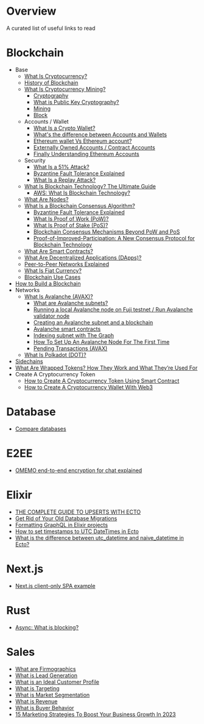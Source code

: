 # Overview

A curated list of useful links to read

# Blockchain 

* Base
  * [What Is Cryptocurrency?](https://academy.binance.com/en/articles/what-is-a-cryptocurrency)
  * [History of Blockchain](https://academy.binance.com/en/articles/history-of-blockchain)
  * [What Is Cryptocurrency Mining?](https://academy.binance.com/en/articles/what-is-cryptocurrency-mining)
    * [Cryptography](https://academy.binance.com/en/glossary/cryptography)
    * [What is Public Key Cryptography?](https://academy.binance.com/en/articles/what-is-public-key-cryptography)
    * [Mining](https://academy.binance.com/en/glossary/mining)
    * [Block](https://academy.binance.com/en/glossary/block)
  * Accounts / Wallet
    * [What Is a Crypto Wallet?](https://academy.binance.com/en/articles/crypto-wallet-types-explained)
    * [What's the difference between Accounts and Wallets](https://ethereum.stackexchange.com/a/213/116053)
    * [Ethereum wallet Vs Ethereum account?](https://ethereum.stackexchange.com/a/69693/116053)
    * [Externally Owned Accounts / Contract Accounts](https://ethereum.stackexchange.com/a/5829/116053)
    * [Finally Understanding Ethereum Accounts](https://dev.to/q9/finally-understanding-ethereum-accounts-1kpe)
  * Security 
    * [What Is a 51% Attack?](https://academy.binance.com/en/articles/what-is-a-51-percent-attack)
    * [Byzantine Fault Tolerance Explained](https://academy.binance.com/en/articles/byzantine-fault-tolerance-explained)
    * [What Is a Replay Attack?](https://academy.binance.com/en/articles/what-is-a-replay-attack)
  * [What Is Blockchain Technology? The Ultimate Guide](https://academy.binance.com/en/articles/what-is-blockchain-technology-a-comprehensive-guide-for-beginners)
    * [AWS: What Is Blockchain Technology?](https://aws.amazon.com/what-is/blockchain/?nc1=h_ls&aws-products-all.sort-by=item.additionalFields.productNameLowercase&aws-products-all.sort-order=asc)
  * [What Are Nodes?](https://academy.binance.com/en/articles/what-are-nodes)
  * [What Is a Blockchain Consensus Algorithm?](https://academy.binance.com/en/articles/what-is-a-blockchain-consensus-algorithm)
    * [Byzantine Fault Tolerance Explained](https://academy.binance.com/en/articles/byzantine-fault-tolerance-explained) 
    * [What Is Proof of Work (PoW)?](https://academy.binance.com/en/articles/proof-of-work-explained)
    * [What Is Proof of Stake (PoS)?](https://academy.binance.com/en/articles/proof-of-stake-explained)
    * [Blockchain Consensus Mechanisms Beyond PoW and PoS](https://www.gemini.com/cryptopedia/blockchain-consensus-mechanism-types-of-algorithm)
    * [Proof-of-Improved-Participation: A New Consensus Protocol for Blockchain
Technology](https://file.techscience.com/ueditor/files/csse/TSP_CSSE-44-3/TSP_CSSE_25516/TSP_CSSE_25516.pdf)
  * [What Are Smart Contracts?](https://academy.binance.com/en/articles/what-are-smart-contracts)
  * [What Are Decentralized Applications (DApps)?](https://academy.binance.com/en/articles/what-are-decentralized-applications-dapps)
  * [Peer-to-Peer Networks Explained](https://academy.binance.com/en/articles/peer-to-peer-networks-explained)
  * [What Is Fiat Currency?](https://academy.binance.com/en/articles/what-is-fiat-currency)
  * [Blockchain Use Cases](https://academy.binance.com/en/articles/blockchain-use-cases)
* [How to Build a Blockchain](https://lisk.com/blog/posts/how-build-blockchain)
* Networks
  * [What Is Avalanche (AVAX)?](https://academy.binance.com/en/articles/what-is-avalanche-avax)
    * [What are Avalanche subnets?](https://chainstack.com/avalanche-subnet-tutorial-what-is-the-subnet/) 
    * [Running a local Avalanche node on Fuji testnet / Run Avalanche validator node](https://chainstack.com/avalanche-subnet-tutorial-series-running-a-local-avalanche-node-on-fuji-testnet/)
    * [Creating an Avalanche subnet and a blockchain](https://chainstack.com/avalanche-subnet-tutorial-series-creating-subnet-then-create-a-blockchain-on-it/)
    * [Avalanche smart contracts](https://chainstack.com/avalanche-subnet-tutorial-series-deploying-a-smart-contract/)
    * [Indexing subnet with The Graph](https://chainstack.com/avalanche-subnet-tutorial-series-indexing-subnet-with-the-graph/)
    * [How To Set Up An Avalanche Node For The First Time](https://avatlon.net/how-to-set-up-an-avalanche-node-for-the-first-time-using-cloudjiffy/)
    * [Pending Transactions (AVAX)](https://support.bitcoin.com/en/articles/6471267-pending-transactions-avax)
  * [What Is Polkadot (DOT)?](https://academy.binance.com/en/articles/what-is-polkadot-dot)
* [Sidechains](https://ethereum.org/en/developers/docs/scaling/sidechains)
* [What Are Wrapped Tokens? How They Work and What They’re Used For](https://decrypt.co/resources/what-are-wrapped-tokens)
* Create A Cryptocurrency Token
  * [How to Create A Cryptocurrency Token Using Smart Contract](https://refactorfirst.com/create-ethereum-cryptocurrency-token-smart-contract) 
  * [How to Create A Cryptocurrency Wallet With Web3](https://refactorfirst.com/create-cryptocurrency-wallet-with-web3)

# Database

* [Compare databases](https://technically.dev/database-database)

# E2EE

* [OMEMO end-to-end encryption for chat explained](https://blog.securegroup.com/omemo-end-to-end-encryption-for-chat-explained)

# Elixir

* [THE COMPLETE GUIDE TO UPSERTS WITH ECTO](https://www.peterullrich.com/complete-guide-to-upserts-with-ecto)
* [Get Rid of Your Old Database Migrations](https://andrealeopardi.com/posts/get-rid-of-your-old-database-migrations/)
* [Formatting GraphQL in Elixir projects](https://maartenvanvliet.nl/2022/01/26/absinthe_formatter/)
* [How to set timestamps to UTC DateTimes in Ecto](http://www.creativedeletion.com/2019/06/17/utc-timestamps-in-ecto.html)
* [What is the difference between utc_datetime and naive_datetime in Ecto?](https://elixirguides.com/2019/06/what-is-the-difference-between-utc_datetime-and-naive_datetime-in-ecto/)

# Next.js

* [Next.js client-only SPA example](https://gist.github.com/gaearon/9d6b8eddc7f5e647a054d7b333434ef6)

# Rust

* [Async: What is blocking?](https://ryhl.io/blog/async-what-is-blocking/)

# Sales

* [What are Firmographics](https://snov.io/glossary/firmographics/)
* [What is Lead Generation](https://snov.io/glossary/lead-generation/)
* [What is an Ideal Customer Profile](https://snov.io/glossary/ideal-customer-profile/)
* [What is Targeting](https://snov.io/glossary/targeting/)
* [What is Market Segmentation](https://snov.io/glossary/segmentation/)
* [What is Revenue](https://snov.io/glossary/revenue)
* [What is Buyer Behavior](https://snov.io/glossary/buyer-behavior/)
* [15 Marketing Strategies To Boost Your Business Growth In 2023](https://snov.io/blog/marketing-strategies-to-boost-business-growth/)
